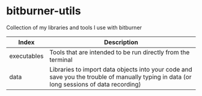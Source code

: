 # bitburner-utils
Collection of my libraries and tools I use with bitburner

|Index|Description|
|---|---|
|executables|Tools that are intended to be run directly from the terminal|
|data|Libraries to import data objects into your code and save you the trouble of manually typing in data (or long sessions of data recording)|
